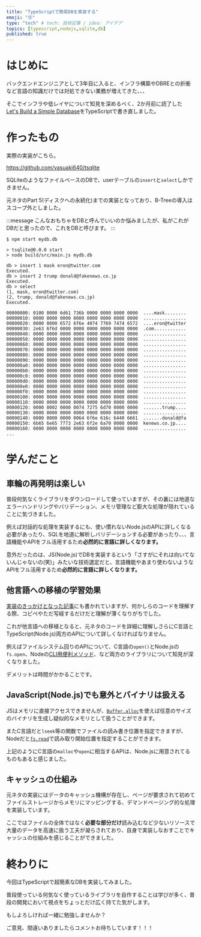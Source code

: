 ```yaml
---
title: "TypeScriptで簡易DBを実装する"
emoji: "🉑"
type: "tech" # tech: 技術記事 / idea: アイデア
topics: [typescript,nodejs,sqlite,db]
published: true
---
```


# はじめに

バックエンドエンジニアとして3年目に入ると、インフラ構築やDBREとの折衝など言語の知識だけでは対処できない業務が増えてきた、、、

そこでインフラや低レイヤについて知見を深めるべく、2か月前に読了した [Let's Build a Simple Database](https://cstack.github.io/db_tutorial/)をTypeScriptで書き直しました。

# 作ったもの

実際の実装がこちら。

https://github.com/yasuaki640/tsqlite

SQLiteのようなファイルベースのDBで、userテーブルの`insert`と`select`しかできません。

元ネタのPart 5(ディスクへの永続化)までの実装となっており、B-Treeの導入はスコープ外としました。

:::message
こんなおもちゃをDBと呼んでいいのか悩みましたが、私がこれがDBだと思ったので、これをDBと呼びます。
:::

```shell:動作イメージ
$ npm start mydb.db

> tsqlite@0.0.0 start
> node build/src/main.js mydb.db

db > insert 1 mask eron@twitter.com
Executed.
db > insert 2 trump donald@fakenews.co.jp
Executed.
db > select
(1, mask, eron@twitter.com)
(2, trump, donald@fakenews.co.jp)
Executed.
```

```:出力されたバイナリファイル
00000000: 0100 0000 6d61 736b 0000 0000 0000 0000  ....mask........
00000010: 0000 0000 0000 0000 0000 0000 0000 0000  ................
00000020: 0000 0000 6572 6f6e 4074 7769 7474 6572  ....eron@twitter
00000030: 2e63 6f6d 0000 0000 0000 0000 0000 0000  .com............
00000040: 0000 0000 0000 0000 0000 0000 0000 0000  ................
00000050: 0000 0000 0000 0000 0000 0000 0000 0000  ................
00000060: 0000 0000 0000 0000 0000 0000 0000 0000  ................
00000070: 0000 0000 0000 0000 0000 0000 0000 0000  ................
00000080: 0000 0000 0000 0000 0000 0000 0000 0000  ................
00000090: 0000 0000 0000 0000 0000 0000 0000 0000  ................
000000a0: 0000 0000 0000 0000 0000 0000 0000 0000  ................
000000b0: 0000 0000 0000 0000 0000 0000 0000 0000  ................
000000c0: 0000 0000 0000 0000 0000 0000 0000 0000  ................
000000d0: 0000 0000 0000 0000 0000 0000 0000 0000  ................
000000e0: 0000 0000 0000 0000 0000 0000 0000 0000  ................
000000f0: 0000 0000 0000 0000 0000 0000 0000 0000  ................
00000100: 0000 0000 0000 0000 0000 0000 0000 0000  ................
00000110: 0000 0000 0000 0000 0000 0000 0000 0000  ................
00000120: 0000 0002 0000 0074 7275 6d70 0000 0000  .......trump....
00000130: 0000 0000 0000 0000 0000 0000 0000 0000  ................
00000140: 0000 0000 0000 0064 6f6e 616c 6440 6661  .......donald@fa
00000150: 6b65 6e65 7773 2e63 6f2e 6a70 0000 0000  kenews.co.jp....
00000160: 0000 0000 0000 0000 0000 0000 0000 0000  ................
...
```

# 学んだこと

## 車輪の再発明は楽しい

普段何気なくライブラリをダウンロードして使っていますが、その裏には地道なエラーハンドリングやバリデーション、メモリ管理など膨大な処理が隠れていることに気づきました。

例えば対話的な処理を実装するにも、使い慣れないNode.jsのAPIに詳しくなる必要があったり、SQLを地道に解析しバリデーションする必要があったり、、、言語機能やAPIをフル活用するため**必然的に言語に詳しくなります。**

意外だったのは、JS(Node.js)でDBを実装するという「さすがにそれは向いてないんじゃないの(笑)」みたいな技術選定だと、言語機能やあまり使わないようなAPIをフル活用するため**必然的に言語に詳しくなります。**

## 他言語への移植の学習効果

[実装のきっかけとなった記事](https://zenn.dev/ryo_kawamata/articles/920baf76bfdf2e)にも書かれていますが、何かしらのコードを理解する際、コピペやただ写経するだけだと理解が薄くなりがちでした。

これが他言語への移植となると、元ネタのコードを詳細に理解しさらにC言語とTypeScript(Node.js)両方のAPIについて詳しくなければなりません。

例えばファイルシステム回りのAPIについて、C言語の`open()`とNode.jsの`fs.open`、Nodeの[CLI用便利メソッド](https://nodejs.org/api/readline.html#rlquestionquery-options)、など両方のライブラリについて知見が深くなりました。

デメリットは時間がかかることです。

## JavaScript(Node.js)でも意外とバイナリは扱える

JSはメモリに直接アクセスできませんが、[`Buffer.alloc`](https://nodejs.org/api/buffer.html#static-method-bufferallocsize-fill-encoding)を使えば任意のサイズのバイナリを生成し疑似的なメモリとして扱うことができます。

またC言語だと`lseek`等の関数でファイルの読み書き位置を指定できますが、Nodeだと[`fs.read`](https://nodejs.org/api/fs.html#fsreadfd-buffer-offset-length-position-callback)で読み取り開始位置を指定することができます。

上記のようにC言語の`malloc`や`open`に相当するAPIは、Node.jsに用意されてるものもあると感じました。

## キャッシュの仕組み

元ネタの実装にはデータのキャッシュ機構が存在し、ページが要求されて初めてファイルストレージからメモリにマッピングする、デマンドページング的な処理を実装しています。

ここではファイルの全体ではなく**必要な部分だけ**読み込むなど少ないリソースで大量のデータを高速に扱う工夫が凝らされており、自身で実装しなおすことでキャッシュの仕組みを感じることができました。

# 終わりに

今回はTypeScriptで超簡素なDBを実装してみました。

普段使っている何気なく使っているライブラリを自作することは学びが多く、普段の開発において視点をちょっとだけ広く持てた気がします。

もしよろしければ一緒に勉強しませんか？

ご意見、間違いありましたらコメントお待ちしています！！！

